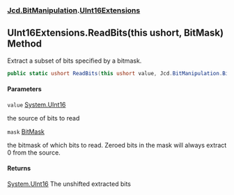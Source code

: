 ### [Jcd.BitManipulation](Jcd.BitManipulation.md 'Jcd.BitManipulation').[UInt16Extensions](Jcd.BitManipulation.UInt16Extensions.md 'Jcd.BitManipulation.UInt16Extensions')

## UInt16Extensions.ReadBits(this ushort, BitMask) Method

Extract a subset of bits specified by a bitmask.

```csharp
public static ushort ReadBits(this ushort value, Jcd.BitManipulation.BitMask mask);
```
#### Parameters

<a name='Jcd.BitManipulation.UInt16Extensions.ReadBits(thisushort,Jcd.BitManipulation.BitMask).value'></a>

`value` [System.UInt16](https://docs.microsoft.com/en-us/dotnet/api/System.UInt16 'System.UInt16')

the source of bits to read

<a name='Jcd.BitManipulation.UInt16Extensions.ReadBits(thisushort,Jcd.BitManipulation.BitMask).mask'></a>

`mask` [BitMask](Jcd.BitManipulation.BitMask.md 'Jcd.BitManipulation.BitMask')

the bitmask of which bits to read.
Zeroed bits in the mask will always extract 0 from the source.

#### Returns
[System.UInt16](https://docs.microsoft.com/en-us/dotnet/api/System.UInt16 'System.UInt16')
The unshifted extracted bits